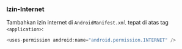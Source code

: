 ### Izin-Internet

Tambahkan izin internet di ``AndroidManifest.xml`` tepat di atas tag ``<application>``:  
```kotlin
<uses-permission android:name="android.permission.INTERNET" />  
```
